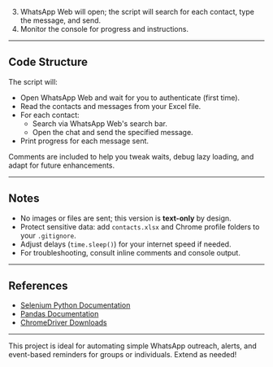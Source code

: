 3. WhatsApp Web will open; the script will search for each contact, type the message, and send.
4. Monitor the console for progress and instructions.

---

## Code Structure

The script will:
- Open WhatsApp Web and wait for you to authenticate (first time).
- Read the contacts and messages from your Excel file.
- For each contact:
   - Search via WhatsApp Web's search bar.
   - Open the chat and send the specified message.
- Print progress for each message sent.

Comments are included to help you tweak waits, debug lazy loading, and adapt for future enhancements.

---

## Notes
- No images or files are sent; this version is **text-only** by design.
- Protect sensitive data: add `contacts.xlsx` and Chrome profile folders to your `.gitignore`.
- Adjust delays (`time.sleep()`) for your internet speed if needed.
- For troubleshooting, consult inline comments and console output.

---

## References
- [Selenium Python Documentation](https://selenium-python.readthedocs.io/)
- [Pandas Documentation](https://pandas.pydata.org/docs/)
- [ChromeDriver Downloads](https://sites.google.com/chromium.org/driver/)

---

This project is ideal for automating simple WhatsApp outreach, alerts, and event-based reminders for groups or individuals. Extend as needed!
